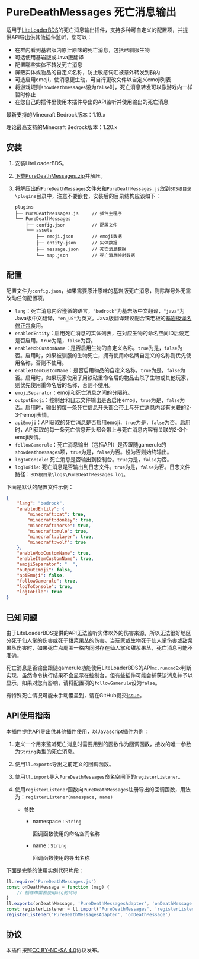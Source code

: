 # PureDeathMessages 死亡消息输出

适用于[LiteLoaderBDS](https://github.com/LiteLDev/LiteLoaderBDS)的死亡消息输出插件，支持多种可自定义的配置项，并提供API导出供其他插件监听，您可以：

- 在群内看到基岩版内原汁原味的死亡消息，包括已驯服生物
- 可选使用基岩版或Java版翻译
- 配置哪些实体不转发死亡消息
- 屏蔽实体或物品的自定义名称，防止敏感词汇被意外转发到群内
- 可选启用emoji，使消息更生动，可自行更改文件以自定义emoji列表
- 将游戏规则`showdeathmessages`设为`false`时，死亡消息转发可以像游戏内一样暂时停止
- 在您自己的插件里使用本插件导出的API监听并使用输出的死亡消息

最新支持的Minecraft Bedrock版本：1.19.x

理论最高支持的Minecraft Bedrock版本：1.20.x

## 安装

1. 安装LiteLoaderBDS。

2. [下载PureDeathMessages.zip](https://github.com/FtyLollipop/PureDeathMessages/releases)并解压。

3. 将解压出的`PureDeathMessages`文件夹和`PureDeathMessages.js`放到`BDS根目录\plugins`目录中，注意不要嵌套，安装后的目录结构应该如下：

   ```
   plugins
   ├── PureDeathMessages.js     // 插件主程序
   └── PureDeathMessages
       ├── config.json          // 配置文件
       └── assets
           ├── emoji.json       // emoji数据
           ├── entity.json      // 实体数据
           ├── message.json     // 死亡消息数据
           └── map.json         // 死亡消息映射数据
   ```

## 配置

配置文件为`config.json`，如果需要原汁原味的基岩版死亡消息，则除群号外无需改动任何配置项。

- `lang`：死亡消息内容遵循的语言，`"bedrock"`为基岩版中文翻译，`"java"`为Java版中文翻译，`"en_US"`为英文。Java版翻译建议配合镐老板的[基岩版译名修正包](https://github.com/ff98sha/mclangcn)食用。
- `enabledEntity`：启用死亡消息的实体列表，在对应生物的命名空间ID后设定是否启用。`true`为是，`false`为否。
- `enableMobCustomName`：是否启用生物的自定义名称。`true`为是，`false`为否。启用时，如果被驯服的生物死亡，拥有使用命名牌自定义的名称则优先使用名称，否则不使用。
- `enableItemCustomName`：是否启用物品的自定义名称。`true`为是，`false`为否。启用时，如果玩家使用了用铁砧重命名后的物品击杀了生物或其他玩家，则优先使用重命名后的名称，否则不使用。
- `emojiSeparator`：emoji和死亡消息之间的分隔符。
- `outputEmoji`：控制台和日志文件输出是否启用emoji，`true`为是，`false`为否。启用时，输出的每一条死亡信息开头都会带上与死亡消息内容有关联的2-3个emoji表情。
- `apiEmoji`：API获取的死亡消息是否启用emoji，`true`为是，`false`为否。启用时，API获取的每一条死亡信息开头都会带上与死亡消息内容有关联的2-3个emoji表情。
- `followGamerule`：死亡消息输出（包括API）是否跟随gamerule的`showdeathmessages`项，`true`为是，`false`为否。设为否则始终输出。
- `logToConsole`: 死亡消息是否输出到控制台。`true`为是，`false`为否。
- `logToFile`: 死亡消息是否输出到日志文件。`true`为是，`false`为否。日志文件路径：`BDS根目录\logs\PureDeathMessages.log`。

下面是默认的配置文件示例：

```json
{
    "lang": "bedrock",
    "enabledEntity": {
        "minecraft:cat": true,
        "minecraft:donkey": true,
        "minecraft:horse": true,
        "minecraft:mule": true,
        "minecraft:player": true,
        "minecraft:wolf": true
    },
    "enableMobCustomName": true,
    "enableItemCustomName": true,
    "emojiSeparator": "  ",
    "outputEmoji": false,
    "apiEmoji": false,
    "followGamerule": true,
    "logToConsole": true,
    "logToFile": true
}
```

  

## 已知问题

由于LiteLoaderBDS提供的API无法监听实体以外的伤害来源，所以无法很好地区分死于仙人掌的伤害或死于甜浆果丛的伤害。当玩家或生物死于仙人掌伤害或甜浆果丛伤害时，如果死亡点周围一格内同时存在仙人掌和甜浆果丛，死亡消息可能不准确。

死亡消息是否输出跟随gamerule功能使用LiteLoaderBDS的API`mc.runcmdEx`判断实现，虽然命令执行结果不会显示在控制台，但有些插件可能会捕获该消息并予以显示，如果对您有影响，请将配置项的`followGamerule`设为`false`。

有特殊死亡情况可能未手动覆盖到，请在GitHub提交[issue](https://github.com/FtyLollipop/spark-death-message/issues)。

## API使用指南

本插件提供API导出供其他插件使用，以Javascript插件为例：

1. 定义一个用来监听死亡消息时需要用到的函数作为回调函数，接收的唯一参数为`String`类型的死亡消息。

2. 使用`ll.exports`导出之前定义的回调函数。

3. 使用`ll.import`导入`PureDeathMessages`命名空间下的`registerListener`。

4. 使用`registerListener`函数向`PureDeathMessages`注册导出的回调函数，用法为：`registerListener(namespace, name)`

   - 参数

     - namespace : `String`

       回调函数使用的命名空间名称

     - name : `String`

       回调函数使用的导出名称

下面是完整的使用实例代码片段：

```javascript
ll.require('PureDeathMessages.js')
const onDeathMessage = function (msg) {
    // 插件中需要使用msg的代码
}
ll.exports(onDeathMessage, 'PureDeathMessagesAdapter', 'onDeathMessage')
const registerListener = ll.import('PureDeathMessages', 'registerListener')
registerListener('PureDeathMessagesAdapter', 'onDeathMessage')
```




## 协议

本插件按照[CC BY-NC-SA 4.0](https://creativecommons.org/licenses/by-nc-sa/4.0/deed.zh-Hans)协议发布。